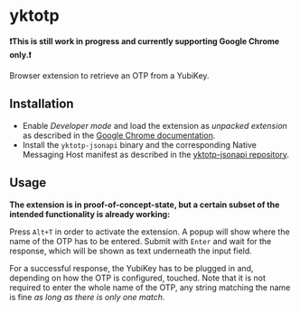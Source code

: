 # yktotp

**❗This is still work in progress and currently supporting Google Chrome only.❗**

Browser extension to retrieve an OTP from a YubiKey.

## Installation

- Enable *Developer mode* and load the extension as *unpacked extension* as described in the
  [Google Chrome documentation](https://developer.chrome.com/docs/extensions/mv3/getstarted/#unpacked).
- Install the `yktotp-jsonapi` binary and the corresponding Native Messaging Host manifest
  as described in the [yktotp-jsonapi repository](https://github.com/nilsalex/yktotp-jsonapi#readme).

## Usage

**The extension is in proof-of-concept-state, but a certain subset of the intended functionality
is already working:**

Press `Alt+T` in order to activate the extension. A popup will show where the name of the OTP
has to be entered. Submit with `Enter` and wait for the response, which will be shown as text
underneath the input field.

For a successful response, the YubiKey has to be plugged in and, depending on how the OTP is configured,
touched. Note that it is not required to enter the whole name of the OTP, any string matching the name is
fine *as long as there is only one match*.
